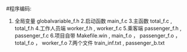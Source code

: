 #程序编码:
1. 全局变量
globalvariable_f.h
2.启动函数
main_f.c
3.主函数
total_f.c , total_f.h
4.工作人员端
worker_f.h , worker_f.c
5.乘客端
passenger_f.h , passenger_f.c
6.项目自带
Makefile.win , main_f.o ， passenger_f.o ， total_f.o ， worker_f.o
7.两个文件
train_inf.txt , passenger_b.txt
